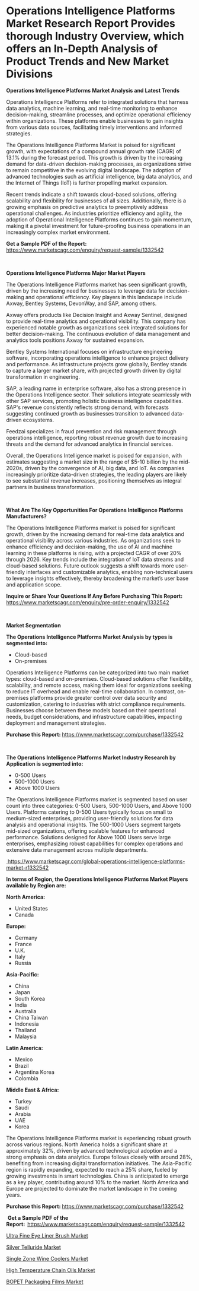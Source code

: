 <p><h1>Operations Intelligence Platforms Market Research Report Provides thorough Industry Overview, which offers an In-Depth Analysis of Product Trends and New Market Divisions</h1></p><p><strong>Operations Intelligence Platforms Market Analysis and Latest Trends</strong></p>
<p><p>Operations Intelligence Platforms refer to integrated solutions that harness data analytics, machine learning, and real-time monitoring to enhance decision-making, streamline processes, and optimize operational efficiency within organizations. These platforms enable businesses to gain insights from various data sources, facilitating timely interventions and informed strategies.</p><p>The Operations Intelligence Platforms Market is poised for significant growth, with expectations of a compound annual growth rate (CAGR) of 13.1% during the forecast period. This growth is driven by the increasing demand for data-driven decision-making processes, as organizations strive to remain competitive in the evolving digital landscape. The adoption of advanced technologies such as artificial intelligence, big data analytics, and the Internet of Things (IoT) is further propelling market expansion.</p><p>Recent trends indicate a shift towards cloud-based solutions, offering scalability and flexibility for businesses of all sizes. Additionally, there is a growing emphasis on predictive analytics to preemptively address operational challenges. As industries prioritize efficiency and agility, the adoption of Operational Intelligence Platforms continues to gain momentum, making it a pivotal investment for future-proofing business operations in an increasingly complex market environment.</p></p>
<p><strong>Get a Sample PDF of the Report:&nbsp;</strong> <a href="https://www.marketscagr.com/enquiry/request-sample/1332542?utm_campaign=1166&utm_medium=2&utm_source=Github&utm_content=ia&utm_term=11122024&utm_id=operations-intelligence-platforms">https://www.marketscagr.com/enquiry/request-sample/1332542</a></p>
<p>&nbsp;</p>
<p><strong>Operations Intelligence Platforms Major Market Players</strong></p>
<p><p>The Operations Intelligence Platforms market has seen significant growth, driven by the increasing need for businesses to leverage data for decision-making and operational efficiency. Key players in this landscape include Axway, Bentley Systems, DevonWay, and SAP, among others.</p><p>Axway offers products like Decision Insight and Axway Sentinel, designed to provide real-time analytics and operational visibility. This company has experienced notable growth as organizations seek integrated solutions for better decision-making. The continuous evolution of data management and analytics tools positions Axway for sustained expansion.</p><p>Bentley Systems International focuses on infrastructure engineering software, incorporating operations intelligence to enhance project delivery and performance. As infrastructure projects grow globally, Bentley stands to capture a larger market share, with projected growth driven by digital transformation in engineering.</p><p>SAP, a leading name in enterprise software, also has a strong presence in the Operations Intelligence sector. Their solutions integrate seamlessly with other SAP services, promoting holistic business intelligence capabilities. SAP's revenue consistently reflects strong demand, with forecasts suggesting continued growth as businesses transition to advanced data-driven ecosystems.</p><p>Feedzai specializes in fraud prevention and risk management through operations intelligence, reporting robust revenue growth due to increasing threats and the demand for advanced analytics in financial services.</p><p>Overall, the Operations Intelligence market is poised for expansion, with estimates suggesting a market size in the range of $5-10 billion by the mid-2020s, driven by the convergence of AI, big data, and IoT. As companies increasingly prioritize data-driven strategies, the leading players are likely to see substantial revenue increases, positioning themselves as integral partners in business transformation.</p></p>
<p>&nbsp;</p>
<p><strong>What Are The Key Opportunities For Operations Intelligence Platforms Manufacturers?</strong></p>
<p><p>The Operations Intelligence Platforms market is poised for significant growth, driven by the increasing demand for real-time data analytics and operational visibility across various industries. As organizations seek to enhance efficiency and decision-making, the use of AI and machine learning in these platforms is rising, with a projected CAGR of over 20% through 2026. Key trends include the integration of IoT data streams and cloud-based solutions. Future outlook suggests a shift towards more user-friendly interfaces and customizable analytics, enabling non-technical users to leverage insights effectively, thereby broadening the market’s user base and application scope.</p></p>
<p><strong>Inquire or Share Your Questions If Any Before Purchasing This Report:</strong> <a href="https://www.marketscagr.com/enquiry/pre-order-enquiry/1332542?utm_campaign=1166&utm_medium=2&utm_source=Github&utm_content=ia&utm_term=11122024&utm_id=operations-intelligence-platforms">https://www.marketscagr.com/enquiry/pre-order-enquiry/1332542</a></p>
<p>&nbsp;</p>
<p><strong>Market Segmentation</strong></p>
<p><strong>The Operations Intelligence Platforms Market Analysis by types is segmented into:</strong></p>
<p><ul><li>Cloud-based</li><li>On-premises</li></ul></p>
<p><p>Operations Intelligence Platforms can be categorized into two main market types: cloud-based and on-premises. Cloud-based solutions offer flexibility, scalability, and remote access, making them ideal for organizations seeking to reduce IT overhead and enable real-time collaboration. In contrast, on-premises platforms provide greater control over data security and customization, catering to industries with strict compliance requirements. Businesses choose between these models based on their operational needs, budget considerations, and infrastructure capabilities, impacting deployment and management strategies.</p></p>
<p><strong>Purchase this Report:&nbsp;</strong><a href="https://www.marketscagr.com/purchase/1332542?utm_campaign=1166&utm_medium=2&utm_source=Github&utm_content=ia&utm_term=11122024&utm_id=operations-intelligence-platforms">https://www.marketscagr.com/purchase/1332542</a></p>
<p>&nbsp;</p>
<p><strong>The Operations Intelligence Platforms Market Industry Research by Application is segmented into:</strong></p>
<p><ul><li>0-500 Users</li><li>500-1000 Users</li><li>Above 1000 Users</li></ul></p>
<p><p>The Operations Intelligence Platforms market is segmented based on user count into three categories: 0-500 Users, 500-1000 Users, and Above 1000 Users. Platforms catering to 0-500 Users typically focus on small to medium-sized enterprises, providing user-friendly solutions for data analysis and operational insights. The 500-1000 Users segment targets mid-sized organizations, offering scalable features for enhanced performance. Solutions designed for Above 1000 Users serve large enterprises, emphasizing robust capabilities for complex operations and extensive data management across multiple departments.</p></p>
<p><a href="https://www.marketscagr.com/global-operations-intelligence-platforms-market-r1332542?utm_campaign=1166&utm_medium=2&utm_source=Github&utm_content=ia&utm_term=11122024&utm_id=operations-intelligence-platforms">&nbsp;https://www.marketscagr.com/global-operations-intelligence-platforms-market-r1332542</a></p>
<p><strong>In terms of Region, the Operations Intelligence Platforms Market Players available by Region are:</strong></p>
<p>
    <p> <strong> North America: </strong>
        <ul>
            <li>United States</li>
            <li>Canada</li>
        </ul>
        </p> 
    <p> <strong> Europe: </strong>
        <ul>
            <li>Germany</li>
            <li>France</li>
            <li>U.K.</li>
            <li>Italy</li>
            <li>Russia</li>
        </ul>
        </p> 
    <p> <strong> Asia-Pacific: </strong>
        <ul>
            <li>China</li>
            <li>Japan</li>
            <li>South Korea</li>
            <li>India</li>
            <li>Australia</li>
            <li>China Taiwan</li>
            <li>Indonesia</li>
            <li>Thailand</li>
            <li>Malaysia</li>
        </ul>
        </p> 
    <p> <strong> Latin America: </strong>
        <ul>
            <li>Mexico</li>
            <li>Brazil</li>
            <li>Argentina Korea</li>
            <li>Colombia</li>
        </ul>
        </p> 
    <p> <strong> Middle East & Africa: </strong>
        <ul>
            <li>Turkey</li>
            <li>Saudi</li>
            <li>Arabia</li>
            <li>UAE</li>
            <li>Korea</li>
        </ul>
    </p>
    </p>
<p><p>The Operations Intelligence Platforms market is experiencing robust growth across various regions. North America holds a significant share at approximately 32%, driven by advanced technological adoption and a strong emphasis on data analytics. Europe follows closely with around 28%, benefiting from increasing digital transformation initiatives. The Asia-Pacific region is rapidly expanding, expected to reach a 25% share, fueled by growing investments in smart technologies. China is anticipated to emerge as a key player, contributing around 10% to the market. North America and Europe are projected to dominate the market landscape in the coming years.</p></p>
<p><strong>Purchase this Report: </strong><a href="https://www.marketscagr.com/purchase/1332542?utm_campaign=1166&utm_medium=2&utm_source=Github&utm_content=ia&utm_term=11122024&utm_id=operations-intelligence-platforms">https://www.marketscagr.com/purchase/1332542</a></p>
<p>&nbsp;<strong>Get a Sample PDF of the Report:&nbsp;&nbsp;</strong><a href="https://www.marketscagr.com/enquiry/request-sample/1332542?utm_campaign=1166&utm_medium=2&utm_source=Github&utm_content=ia&utm_term=11122024&utm_id=operations-intelligence-platforms">https://www.marketscagr.com/enquiry/request-sample/1332542</a></p>
<p><strong></strong></p>
<p><p><a href="https://www.linkedin.com/pulse/ultra-fine-eye-liner-brush-market-size-2024-2031-technology-2tazc?utm_campaign=1166&utm_medium=2&utm_source=Github&utm_content=ia&utm_term=11122024&utm_id=operations-intelligence-platforms">Ultra Fine Eye Liner Brush Market</a></p><p><a href="https://www.linkedin.com/pulse/silver-telluride-market-size-revenue-growth-projected-84-kntyc?utm_campaign=1166&utm_medium=2&utm_source=Github&utm_content=ia&utm_term=11122024&utm_id=operations-intelligence-platforms">Silver Telluride Market</a></p><p><a href="https://www.linkedin.com/pulse/exploring-single-zone-wine-coolers-market-size-share-revenue-ebpdc?utm_campaign=1166&utm_medium=2&utm_source=Github&utm_content=ia&utm_term=11122024&utm_id=operations-intelligence-platforms">Single Zone Wine Coolers Market</a></p><p><a href="https://www.linkedin.com/pulse/high-temperature-chain-oils-market-size-expansion-forecast-nnyyc?utm_campaign=1166&utm_medium=2&utm_source=Github&utm_content=ia&utm_term=11122024&utm_id=operations-intelligence-platforms">High Temperature Chain Oils Market</a></p><p><a href="https://www.linkedin.com/pulse/driving-forces-behind-bopet-packaging-films-market-expansion-14-txa8c?utm_campaign=1166&utm_medium=2&utm_source=Github&utm_content=ia&utm_term=11122024&utm_id=operations-intelligence-platforms">BOPET Packaging Films Market</a></p></p>